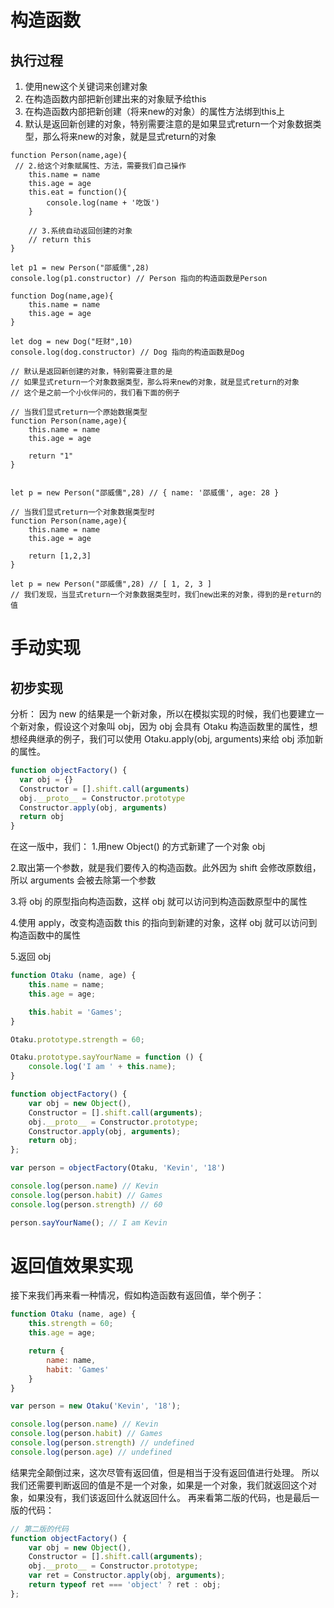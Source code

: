 # 构造函数
## 执行过程
1. 使用new这个关键词来创建对象
2. 在构造函数内部把新创建出来的对象赋予给this
3. 在构造函数内部把新创建（将来new的对象）的属性方法绑到this上
4. 默认是返回新创建的对象，特别需要注意的是如果显式return一个对象数据类型，那么将来new的对象，就是显式return的对象

```
function Person(name,age){
 // 2.给这个对象赋属性、方法，需要我们自己操作
    this.name = name
    this.age = age
    this.eat = function(){
        console.log(name + '吃饭')
    }
    
    // 3.系统自动返回创建的对象
    // return this
}

let p1 = new Person("邵威儒",28)
console.log(p1.constructor) // Person 指向的构造函数是Person

function Dog(name,age){
    this.name = name
    this.age = age
}

let dog = new Dog("旺财",10)
console.log(dog.constructor) // Dog 指向的构造函数是Dog

// 默认是返回新创建的对象，特别需要注意的是
// 如果显式return一个对象数据类型，那么将来new的对象，就是显式return的对象
// 这个是之前一个小伙伴问的，我们看下面的例子

// 当我们显式return一个原始数据类型
function Person(name,age){
    this.name = name
    this.age = age
    
    return "1"
}


let p = new Person("邵威儒",28) // { name: '邵威儒', age: 28 }

// 当我们显式return一个对象数据类型时
function Person(name,age){
    this.name = name
    this.age = age
    
    return [1,2,3]
}

let p = new Person("邵威儒",28) // [ 1, 2, 3 ]
// 我们发现，当显式return一个对象数据类型时，我们new出来的对象，得到的是return的值
```
# 手动实现
## 初步实现
分析：
因为 new 的结果是一个新对象，所以在模拟实现的时候，我们也要建立一个新对象，假设这个对象叫 obj，因为 obj 会具有 Otaku 构造函数里的属性，想想经典继承的例子，我们可以使用 Otaku.apply(obj, arguments)来给 obj 添加新的属性。
```javascript
function objectFactory() {
  var obj = {}
  Constructor = [].shift.call(arguments)
  obj.__proto__ = Constructor.prototype
  Constructor.apply(obj, arguments)
  return obj
}
```
在这一版中，我们：
1.用new Object() 的方式新建了一个对象 obj

2.取出第一个参数，就是我们要传入的构造函数。此外因为 shift 会修改原数组，所以 arguments
会被去除第一个参数

3.将 obj 的原型指向构造函数，这样 obj 就可以访问到构造函数原型中的属性

4.使用 apply，改变构造函数 this 的指向到新建的对象，这样 obj 就可以访问到构造函数中的属性

5.返回 obj

```javascript
function Otaku (name, age) {
    this.name = name;
    this.age = age;

    this.habit = 'Games';
}

Otaku.prototype.strength = 60;

Otaku.prototype.sayYourName = function () {
    console.log('I am ' + this.name);
}

function objectFactory() {
    var obj = new Object(),
    Constructor = [].shift.call(arguments);
    obj.__proto__ = Constructor.prototype;
    Constructor.apply(obj, arguments);
    return obj;
};

var person = objectFactory(Otaku, 'Kevin', '18')

console.log(person.name) // Kevin
console.log(person.habit) // Games
console.log(person.strength) // 60

person.sayYourName(); // I am Kevin
```
# 返回值效果实现
接下来我们再来看一种情况，假如构造函数有返回值，举个例子：
```javascript
function Otaku (name, age) {
    this.strength = 60;
    this.age = age;

    return {
        name: name,
        habit: 'Games'
    }
}

var person = new Otaku('Kevin', '18');

console.log(person.name) // Kevin
console.log(person.habit) // Games
console.log(person.strength) // undefined
console.log(person.age) // undefined
```
结果完全颠倒过来，这次尽管有返回值，但是相当于没有返回值进行处理。
所以我们还需要判断返回的值是不是一个对象，如果是一个对象，我们就返回这个对象，如果没有，我们该返回什么就返回什么。
再来看第二版的代码，也是最后一版的代码：
```javascript
// 第二版的代码
function objectFactory() {
    var obj = new Object(),
    Constructor = [].shift.call(arguments);
    obj.__proto__ = Constructor.prototype;
    var ret = Constructor.apply(obj, arguments);
    return typeof ret === 'object' ? ret : obj;
};
```

